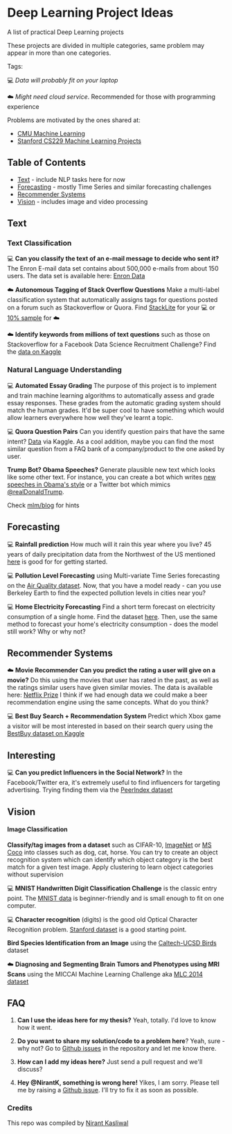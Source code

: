 # Deep Learning Project Ideas
A list of practical Deep Learning projects

These projects are divided in multiple categories, same problem may appear in more than one categories. 

Tags:

:computer: *Data will probably fit on your laptop* 

:cloud: *Might need cloud service*. Recommended for those with programming experience

Problems are motivated by the ones shared at:

* [CMU Machine Learning](http://www.cs.cmu.edu/~./10701/projects.html)
* [Stanford CS229 Machine Learning Projects](http://cs229.stanford.edu/)

## Table of Contents

- [Text](https://github.com/NirantK/awesome-project-ideas#text) - include NLP tasks here for now
- [Forecasting](https://github.com/NirantK/awesome-project-ideas#forecasting) - mostly Time Series and similar forecasting challenges
- [Recommender Systems](https://github.com/NirantK/awesome-project-ideas#recommender-systems)
- [Vision](https://github.com/NirantK/awesome-project-ideas#vision) - includes image and video processing

Text
---------
### Text Classification

:computer: **Can you classify the text of an e-mail message to decide who sent it?** The Enron E-mail data set contains about 500,000 e-mails from about 150 users. The data set is available here: [Enron Data](https://www.cs.cmu.edu/~./enron/)

:cloud: **Autonomous Tagging of Stack Overflow Questions** Make a multi-label classification system that automatically assigns tags for questions posted on a forum such as Stackoverflow or Quora. 
Find [StackLite](https://www.kaggle.com/stackoverflow/stacklite) for your :computer: or [10% sample](https://www.kaggle.com/stackoverflow/stacksample) for :cloud: 

:cloud: **Identify keywords from millions of text questions** such as those on Stackoverflow for a Facebook Data Science Recruitment Challenge? Find the [data on Kaggle](https://www.kaggle.com/c/facebook-recruiting-iii-keyword-extraction/data)

### Natural Language Understanding
:computer: **Automated Essay Grading** The purpose of this project is to implement and train machine learning algorithms to automatically assess and grade essay responses. These grades from the automatic grading system should match the human grades. It'd be super cool to have something which would allow learners everywhere how well they've learnt a topic. 

:computer: **Quora Question Pairs** Can you identify question pairs that have the same intent? [Data](https://www.kaggle.com/c/quora-question-pairs/data) via Kaggle. As a cool addition, maybe you can find the most similar question from a FAQ bank of a company/product to the one asked by user.

**Trump Bot? Obama Speeches?** Generate plausible new text which looks like some other text. For instance, you can create a bot which writes [new speeches in Obama's style](https://medium.com/@samim/obama-rnn-machine-generated-political-speeches-c8abd18a2ea0) or a Twitter bot which mimics [@realDonaldTrump](twitter.com/@realdonaldtrump).

Check [mlm/blog](http://machinelearningmastery.com/text-generation-lstm-recurrent-neural-networks-python-keras/) for hints

Forecasting
---------
:computer: **Rainfall prediction** How much will it rain this year where you live? 45 years of daily precipitation data from the Northwest of the US mentioned [here](http://research.jisao.washington.edu/data_sets/widmann/) is good for for getting started. 

:computer: **Pollution Level Forecasting** using Multi-variate Time Series forecasting on the [Air Quality dataset](https://archive.ics.uci.edu/ml/datasets/Beijing+PM2.5+Data). Now, that you have a model ready - can you use Berkeley Earth to find the expected pollution levels in cities near you? 

:computer: **Home Electricity Forecasting** Find a short term forecast on electricity consumption of a single home. Find the dataset [here](https://archive.ics.uci.edu/ml/datasets/individual+household+electric+power+consumption). Then, use the same method to forecast your home's electricity consumption - does the model still work? Why or why not? 

Recommender Systems
---------
:cloud: **Movie Recommender** **Can you predict the rating a user will give on a movie?** Do this using the movies that user has rated in the past, as well as the ratings similar users have given similar movies. The data is available here: [Netflix Prize](http://www.netflixprize.com/)
I think if we had enough data we could make a beer recommendation engine using the same concepts. What do you think? 

:computer: **Best Buy Search + Recommendation System** Predict which Xbox game a visitor will be most interested in based on their search query using the [BestBuy dataset on Kaggle](https://www.kaggle.com/c/acm-sf-chapter-hackathon-small/data)

Interesting
---------
:computer: **Can you predict Influencers in the Social Network?** In the Facebook/Twitter era, it's extremely useful to find influencers for targeting advertising. Trying finding them via the [PeerIndex dataset](https://www.kaggle.com/c/predict-who-is-more-influential-in-a-social-network/data)

Vision
---------
#### Image Classification
**Classify/tag images from a dataset** such as CIFAR-10, [ImageNet](http://www.image-net.org/) or [MS Coco](http://mscoco.org/) into classes such as dog, cat, horse.
You can try to create an object recognition system which can identify which object category is the best match for a given test image.
Apply clustering to learn object categories without supervision

:computer: **MNIST Handwritten Digit Classification Challenge**  is the classic entry point. The [MNIST data](http://yann.lecun.com/exdb/mnist/) is beginner-friendly and is small enough to fit on one computer.

:computer: **Character recognition** (digits) is the good old Optical Character Recognition problem. [Stanford dataset](http://ai.stanford.edu/~btaskar/ocr/) is a good starting point. 

**Bird Species Identification from an Image** using the [Caltech-UCSD Birds](http://www.vision.caltech.edu/visipedia/CUB-200-2011.html) dataset

:cloud: **Diagnosing and Segmenting Brain Tumors and Phenotypes using MRI Scans** using the MICCAI Machine Learning Challenge aka [MLC 2014 dataset](https://www.nmr.mgh.harvard.edu/lab/laboratory-computational-imaging-biomarkers/miccai-2014-machine-learning-challenge)


## FAQ
1. **Can I use the ideas here for my thesis?** Yeah, totally. I'd love to know how it went. 

2. **Do you want to share my solution/code to a problem here**? Yeah, sure - why not? Go to [Github issues](https://github.com/NirantK/awesome-project-ideas/issues) in the repository and let me know there. 

3. **How can I add my ideas here?** Just send a pull request and we'll discuss? 

4. **Hey @NirantK, something is wrong here!** Yikes, I am sorry. Please tell me by raising a [Github issue](https://github.com/NirantK/awesome-project-ideas/issues). I'll try to fix it as soon as possible. 

### Credits
This repo was compiled by [Nirant Kasliwal](http://twitter.com/NirantK)
